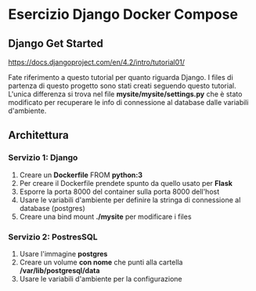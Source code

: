 # Esercizio Django Docker Compose

## Django Get Started
https://docs.djangoproject.com/en/4.2/intro/tutorial01/

Fate riferimento a questo tutorial per quanto riguarda Django.
I files di partenza di questo progetto sono stati creati seguendo questo tutorial.
L'unica differenza si trova nel file **mysite/mysite/settings.py** che è stato modificato per recuperare le info di connessione al database dalle variabili d'ambiente.

## Architettura

### Servizio 1: Django

1. Creare un **Dockerfile** FROM **python:3**
2. Per creare il Dockerfile prendete spunto da quello usato per **Flask**
3. Esporre la porta 8000 del container sulla porta 8000 dell'host
4. Usare le variabili d'ambiente per definire la stringa di connessione al database (postgres)
5. Creare una bind mount **./mysite** per modificare i files

### Servizio 2: PostresSQL

1. Usare l'immagine **postgres**
2. Creare un volume **con nome** che punti alla cartella **/var/lib/postgresql/data**
3. Usare le variabili d'ambiente per la configurazione